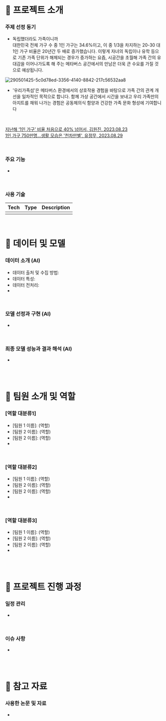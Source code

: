 <!-- 어떤 연구분야에서 어떻게 성과를 냈는지, 내 역량의 범위는 어떻게 되는지에 집중하여 간략하게 작성하는 것이 중요합니다. -->
<!-- 회사는 여러분들이 회사에서 진행 중인 또는 진행할 프로젝트에 기여를 할 수 있는 역량을 가진 사람인가를 궁금해합니다. 
     때문에 여러분들의 연구나 프로젝트를 상위 레벨에서 쉽게 설명하고 어떤 역량을 키웠으며 내가 가진 역량으로 어떤 산업과 프로젝트에 적용할 수 있는지를 구체적으로 보여주는 것이 중요합니다. -->
<!-- AI기술에 대한 경험기술서 (직접 활용해 본 AI기술들에 대한 구축 경험과 시행착오가 담긴 기술서)
     예시)
          어떠한 목표를 달성하기 위하여, AI 기술 중 Voice Conversion을 활용 하기로 하였음
          이 과정에서 어떠한 모델을 선정 하였고 Raw데이터를 이러한 방식으로 준비하여 파인튜닝을 하였음. 
          그 과정에서 이러한 시행착오를 겪었음. 결과 모델들 중 이러한 기준으로 최종 모델을 선정 함. -->



# 📢 프로젝트 소개
### 주제 선정 동기
- 독립했더라도 가족이니까<br>
대한민국 전체 가구 수 중 1인 가구는 34.6%이고, 이 중 1/3을 차지하는 20-30 대 1인 가구 비율은 20년간 두 배로 증가했습니다. 이렇게 자녀의 독립이나 유학 등으로 기존 가족 단위가 해체되는 경우가 증가하는 요즘, 시공간을 초월해 가족 간의 유대감을 이어나가도록 해 주는 메타버스 공간에서의 만남은 더욱 큰 수요를 가질 것으로 예상됩니다.<br>

![290501425-5c0d78ed-3356-4140-8842-217c56532aa8](https://github.com/user-attachments/assets/c7998673-2105-42a1-b025-3f3b2125a5ab)

- '우리가족섬'은 메타버스 환경에서의 상호작용 경험을 바탕으로  가족 간의 관계 개선을 일차적인 목적으로 합니다. 함께 가상 공간에서 시간을 보내고 우리 가족만의 아지트를 채워 나가는 경험은 공동체의식 함양과 건강한 가족 문화 형성에 기여합니다
<br>

[지난해 ‘1인 가구’ 비율 처음으로 40% 넘어서, 김원진, 2023.08.23](https://m.khan.co.kr/national/national-general/article/202208231228001#c2b)<br>
[1인 가구 750만명…생활 모습은 '천차만별', 유정무, 2023.08.29](https://www.banronbodo.com/news/articleView.html?idxno=21984)<br>

<br>

### 주요 기능
- 

<br>

### 사용 기술
<!-- 사용 기술 나열, 해당 기술의 역할 -->
| Tech | Type | Description |
| ------ | ------ | ------ |
| | | |

<br>

# 🤖 데이터 및 모델
### 데이터 소개 (AI)
- 데이터 출처 및 수집 방법: 
- 데이터 특성: <!-- 데이터의 종류, 형식, 크기 등-->
- 데이터 전처리:  <!-- 데이터를 모델 학습에 적합한 형태로 가공한 과정과 사용한 도구, 기술에 대한 설명 -->
- 

<br>

### 모델 선정과 구현 (AI)
<!-- 최종적으로 선택한 모델과 최종 선택한 이유, 모델의 구조와 구현 방법 설명 -->
- 

<br>

### 최종 모델 성능과 결과 해석 (AI)
<!-- 모델의 성능 지표와 결과 해석 -->
- 

<br><br>
# 👥 팀원 소개 및 역할
### [역할 대분류1]
- [팀원 1 이름]: \(역할)
- [팀원 2 이름]: \(역할)
- [팀원 2 이름]: \(역할)
- 

<br>

### [역할 대분류2]
- [팀원 1 이름]: \(역할)
- [팀원 2 이름]: \(역할)
- [팀원 2 이름]: \(역할)
- 

<br>

### [역할 대분류3]
- [팀원 1 이름]: \(역할)
- [팀원 2 이름]: \(역할)
- [팀원 2 이름]: \(역할)
- 

<br><br>
# 📅 프로젝트 진행 과정
### 일정 관리
- 

<br>

### 이슈 사항
- 

<br><br>
# 🔗 참고 자료
### 사용한 논문 및 자료
<!-- 프로젝트 진행에 참고한 논문, 레퍼런스, 온라인 자료 등 명시 -->
- 

